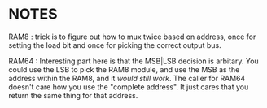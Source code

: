 # NOTES

RAM8
: trick is to figure out how to mux twice based on address, once for setting the load bit and once for picking the correct output bus.

RAM64
: Interesting part here is that the MSB|LSB decision is arbitary. You could use the LSB to pick the RAM8 module, and use the MSB as the address within the RAM8, and it _would still work_. The caller for RAM64 doesn't care how you use the "complete address". It just cares that you return the same thing for that address.
